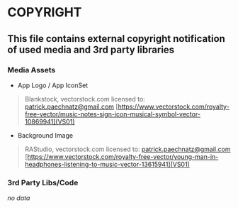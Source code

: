# COPYRIGHT


## This file contains external copyright notification of used media and 3rd party libraries


### Media Assets

- App Logo / App IconSet
> Blankstock, vectorstock.com
> licensed to: patrick.paechnatz@gmail.com
[https://www.vectorstock.com/royalty-free-vector/music-notes-sign-icon-musical-symbol-vector-10869941](VS01)

- Background Image
> RAStudio, vectorstock.com
> licensed to: patrick.paechnatz@gmail.com
[https://www.vectorstock.com/royalty-free-vector/young-man-in-headphones-listening-to-music-vector-13615941](VS01)

### 3rd Party Libs/Code

*no data*
